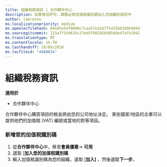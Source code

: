 ```yaml
---
title: 組織稅務資訊 | 合作夥伴中心
description: 如果情況許可，請務必將加值稅識別碼加入您組織的資訊中
author: labrenne
ms.localizationpriority: medium
ms.openlocfilehash: 84e85e54f9098c7cae57e1bd7f5415b0389b409d
ms.sourcegitcommit: 123a7f53d633c27eb5f982926d856de47afb1042
ms.translationtype: MT
ms.contentlocale: zh-TW
ms.lasthandoff: 10/09/2018
ms.locfileid: "4488654"
---
```

# <a name="organization-tax-information"></a>組織稅務資訊

**適用於**

-  合作夥伴中心

合作夥伴中心購買項目的稅金將由您的公司地址決定。 某些國家/地區的企業可以提供他們的加值稅 (VAT) 編號或當地的對等項目。

### <a name="add-your-vat-id"></a>新增您的加值稅識別碼

1.  從**合作夥伴中心**中，移至**會員優惠**-> **可用**
2.  選取 [**加入您的加值稅識別碼**
3.  輸入加值稅識別碼為您的組織，選取 [**加入]** ，然後選取**下一步**。





 



